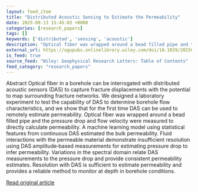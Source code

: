 ```yaml
---
layout: feed_item
title: "Distributed Acoustic Sensing to Estimate the Permeability"
date: 2025-09-13 15:45:03 +0000
categories: [research_papers]
tags: []
keywords: ['distributed', 'sensing', 'acoustic']
description: "Optical fiber was wrapped around a bead filled pipe and the pressure drop and flow velocity were measured to directly calculate permeability"
external_url: https://agupubs.onlinelibrary.wiley.com/doi/10.1029/2025GL116944?af=R
is_feed: true
source_feed: "Wiley: Geophysical Research Letters: Table of Contents"
feed_category: "research_papers"
---
```


Abstract Optical fiber in a borehole can be interrogated with distributed acoustic sensors (DAS) to capture fracture displacements with the potential to map surrounding fracture networks. We designed a laboratory experiment to test the capability of DAS to determine borehole flow characteristics, and we show that for the first time DAS can be used to remotely estimate permeability. Optical fiber was wrapped around a bead filled pipe and the pressure drop and flow velocity were measured to directly calculate permeability. A machine learning model using statistical features from continuous DAS estimated the bulk permeability. Fluid interactions with the permeable material demonstrate insufficient resolution using DAS amplitude‐based measurements for estimating pressure drop to infer permeability. Variations in the spectral domain relate DAS measurements to the pressure drop and provide consistent permeability estimates. Resolution with DAS is sufficient to estimate permeability and provides a reliable method to monitor at depth in borehole conditions.

[Read original article](https://agupubs.onlinelibrary.wiley.com/doi/10.1029/2025GL116944?af=R)
